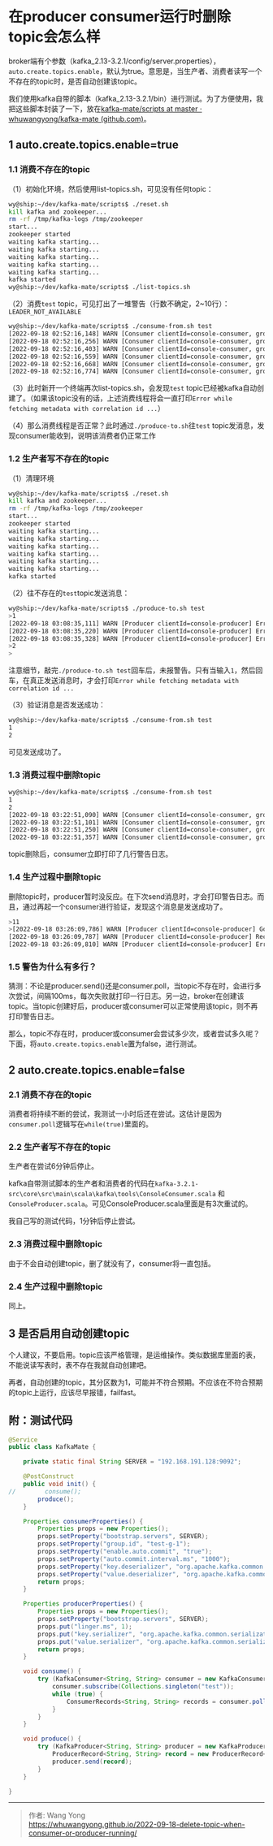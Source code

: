 # 在producer consumer运行时删除topic会怎么样


broker端有个参数（kafka_2.13-3.2.1/config/server.properties），`auto.create.topics.enable`，默认为true。意思是，当生产者、消费者读写一个不存在的topic时，是否自动创建该topic。

我们使用kafka自带的脚本（kafka_2.13-3.2.1/bin）进行测试。为了方便使用，我把这些脚本封装了一下，放在[kafka-mate/scripts at master · whuwangyong/kafka-mate (github.com)](https://github.com/whuwangyong/kafka-mate/tree/master/scripts)。

## 1 auto.create.topics.enable=true

### 1.1 消费不存在的topic

（1）初始化环境，然后使用list-topics.sh，可见没有任何topic：

```bash
wy@ship:~/dev/kafka-mate/scripts$ ./reset.sh 
kill kafka and zookeeper...
rm -rf /tmp/kafka-logs /tmp/zookeeper
start...
zookeeper started
waiting kafka starting...
waiting kafka starting...
waiting kafka starting...
waiting kafka starting...
waiting kafka starting...
kafka started
wy@ship:~/dev/kafka-mate/scripts$ ./list-topics.sh

```

（2）消费`test` topic，可见打出了一堆警告（行数不确定，2~10行）：`LEADER_NOT_AVAILABLE`

```bash
wy@ship:~/dev/kafka-mate/scripts$ ./consume-from.sh test
[2022-09-18 02:52:16,148] WARN [Consumer clientId=console-consumer, groupId=console-consumer-27797] Error while fetching metadata with correlation id 2 : {test=LEADER_NOT_AVAILABLE} (org.apache.kafka.clients.NetworkClient)
[2022-09-18 02:52:16,256] WARN [Consumer clientId=console-consumer, groupId=console-consumer-27797] Error while fetching metadata with correlation id 4 : {test=LEADER_NOT_AVAILABLE} (org.apache.kafka.clients.NetworkClient)
[2022-09-18 02:52:16,403] WARN [Consumer clientId=console-consumer, groupId=console-consumer-27797] Error while fetching metadata with correlation id 6 : {test=LEADER_NOT_AVAILABLE} (org.apache.kafka.clients.NetworkClient)
[2022-09-18 02:52:16,559] WARN [Consumer clientId=console-consumer, groupId=console-consumer-27797] Error while fetching metadata with correlation id 8 : {test=LEADER_NOT_AVAILABLE} (org.apache.kafka.clients.NetworkClient)
[2022-09-18 02:52:16,668] WARN [Consumer clientId=console-consumer, groupId=console-consumer-27797] Error while fetching metadata with correlation id 10 : {test=LEADER_NOT_AVAILABLE} (org.apache.kafka.clients.NetworkClient)
[2022-09-18 02:52:16,774] WARN [Consumer clientId=console-consumer, groupId=console-consumer-27797] Error while fetching metadata with correlation id 12 : {test=LEADER_NOT_AVAILABLE} (org.apache.kafka.clients.NetworkClient)

```

（3）此时新开一个终端再次list-topics.sh，会发现`test` topic已经被kafka自动创建了。（如果该topic没有的话，上述消费线程将会一直打印`Error while fetching metadata with correlation id ...`）

（4）那么消费线程是否正常？此时通过`./produce-to.sh`往`test` topic发消息，发现consumer能收到，说明该消费者仍正常工作

### 1.2 生产者写不存在的topic

（1）清理环境

```bash
wy@ship:~/dev/kafka-mate/scripts$ ./reset.sh 
kill kafka and zookeeper...
rm -rf /tmp/kafka-logs /tmp/zookeeper
start...
zookeeper started
waiting kafka starting...
waiting kafka starting...
waiting kafka starting...
waiting kafka starting...
waiting kafka starting...
waiting kafka starting...
kafka started
```

（2）往不存在的`test`topic发送消息：

```bash
wy@ship:~/dev/kafka-mate/scripts$ ./produce-to.sh test
>1
[2022-09-18 03:08:35,111] WARN [Producer clientId=console-producer] Error while fetching metadata with correlation id 4 : {test=LEADER_NOT_AVAILABLE} (org.apache.kafka.clients.NetworkClient)
[2022-09-18 03:08:35,220] WARN [Producer clientId=console-producer] Error while fetching metadata with correlation id 5 : {test=LEADER_NOT_AVAILABLE} (org.apache.kafka.clients.NetworkClient)
[2022-09-18 03:08:35,328] WARN [Producer clientId=console-producer] Error while fetching metadata with correlation id 6 : {test=LEADER_NOT_AVAILABLE} (org.apache.kafka.clients.NetworkClient)
>2
>

```

注意细节，敲完`./produce-to.sh test`回车后，未报警告。只有当输入`1`，然后回车，在真正发送消息时，才会打印`Error while fetching metadata with correlation id ...`

（3）验证消息是否发送成功：

```bash
wy@ship:~/dev/kafka-mate/scripts$ ./consume-from.sh test
1
2

```

可见发送成功了。

### 1.3 消费过程中删除topic

```bash
wy@ship:~/dev/kafka-mate/scripts$ ./consume-from.sh test
1
2
[2022-09-18 03:22:51,090] WARN [Consumer clientId=console-consumer, groupId=console-consumer-14043] Received unknown topic or partition error in fetch for partition test-0 (org.apache.kafka.clients.consumer.internals.Fetcher)
[2022-09-18 03:22:51,101] WARN [Consumer clientId=console-consumer, groupId=console-consumer-14043] Error while fetching metadata with correlation id 141 : {test=LEADER_NOT_AVAILABLE} (org.apache.kafka.clients.NetworkClient)
[2022-09-18 03:22:51,250] WARN [Consumer clientId=console-consumer, groupId=console-consumer-14043] Error while fetching metadata with correlation id 143 : {test=LEADER_NOT_AVAILABLE} (org.apache.kafka.clients.NetworkClient)
[2022-09-18 03:22:51,357] WARN [Consumer clientId=console-consumer, groupId=console-consumer-14043] Error while fetching metadata with correlation id 145 : {test=LEADER_NOT_AVAILABLE} (org.apache.kafka.clients.NetworkClient)
```

topic删除后，consumer立即打印了几行警告日志。

### 1.4 生产过程中删除topic

删除topic时，producer暂时没反应。在下次send消息时，才会打印警告日志。而且，通过再起一个consumer进行验证，发现这个消息是发送成功了。

```bash
>11
>[2022-09-18 03:26:09,786] WARN [Producer clientId=console-producer] Got error produce response with correlation id 13 on topic-partition test-0, retrying (2 attempts left). Error: UNKNOWN_TOPIC_OR_PARTITION (org.apache.kafka.clients.producer.internals.Sender)
[2022-09-18 03:26:09,787] WARN [Producer clientId=console-producer] Received unknown topic or partition error in produce request on partition test-0. The topic-partition may not exist or the user may not have Describe access to it (org.apache.kafka.clients.producer.internals.Sender)
[2022-09-18 03:26:09,810] WARN [Producer clientId=console-producer] Error while fetching metadata with correlation id 14 : {test=LEADER_NOT_AVAILABLE} (org.apache.kafka.clients.NetworkClient)
```

### 1.5 警告为什么有多行？

猜测：不论是producer.send()还是consumer.poll，当topic不存在时，会进行多次尝试，间隔100ms，每次失败就打印一行日志。另一边，broker在创建该topic。当topic创建好后，producer或consumer可以正常使用该topic，则不再打印警告日志。

那么，topic不存在时，producer或consumer会尝试多少次，或者尝试多久呢？下面，将`auto.create.topics.enable`置为false，进行测试。

## 2 auto.create.topics.enable=false

### 2.1 消费不存在的topic

消费者将持续不断的尝试，我测试一小时后还在尝试。这估计是因为`consumer.poll`逻辑写在`while(true)`里面的。

### 2.2 生产者写不存在的topic

生产者在尝试6分钟后停止。

kafka自带测试脚本的生产者和消费者的代码在`kafka-3.2.1-src\core\src\main\scala\kafka\tools\ConsoleConsumer.scala` 和 `ConsoleProducer.scala`。可见ConsoleProducer.scala里面是有3次重试的。

我自己写的测试代码，1分钟后停止尝试。

### 2.3 消费过程中删除topic

由于不会自动创建topic，删了就没有了，consumer将一直包括。

### 2.4 生产过程中删除topic

同上。

## 3 是否启用自动创建topic

个人建议，不要启用。topic应该严格管理，是运维操作。类似数据库里面的表，不能说读写表时，表不存在我就自动创建吧。

再者，自动创建的topic，其分区数为1，可能并不符合预期。不应该在不符合预期的topic上运行，应该尽早报错，failfast。

## 附：测试代码

```java
@Service
public class KafkaMate {

    private static final String SERVER = "192.168.191.128:9092";

    @PostConstruct
    public void init() {
//        consume();
        produce();
    }

    Properties consumerProperties() {
        Properties props = new Properties();
        props.setProperty("bootstrap.servers", SERVER);
        props.setProperty("group.id", "test-g-1");
        props.setProperty("enable.auto.commit", "true");
        props.setProperty("auto.commit.interval.ms", "1000");
        props.setProperty("key.deserializer", "org.apache.kafka.common.serialization.StringDeserializer");
        props.setProperty("value.deserializer", "org.apache.kafka.common.serialization.StringDeserializer");
        return props;
    }

    Properties producerProperties() {
        Properties props = new Properties();
        props.setProperty("bootstrap.servers", SERVER);
        props.put("linger.ms", 1);
        props.put("key.serializer", "org.apache.kafka.common.serialization.StringSerializer");
        props.put("value.serializer", "org.apache.kafka.common.serialization.StringSerializer");
        return props;
    }

    void consume() {
        try (KafkaConsumer<String, String> consumer = new KafkaConsumer<>(consumerProperties())) {
            consumer.subscribe(Collections.singleton("test"));
            while (true) {
                ConsumerRecords<String, String> records = consumer.poll(Duration.ofMillis(1000));
            }
        }
    }

    void produce() {
        try (KafkaProducer<String, String> producer = new KafkaProducer<>(producerProperties())) {
            ProducerRecord<String, String> record = new ProducerRecord<>("test", "hello" + System.currentTimeMillis());
            producer.send(record);
        }
    }

}
```

---

> 作者: Wang Yong  
> https://whuwangyong.github.io/2022-09-18-delete-topic-when-consumer-or-producer-running/
